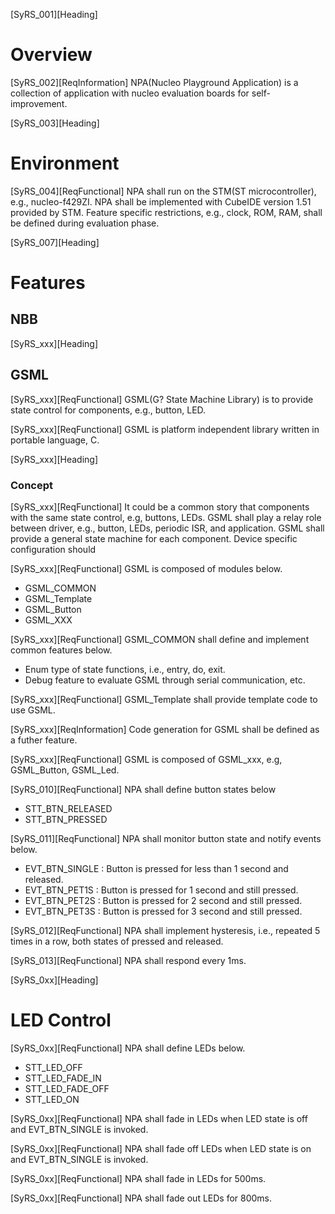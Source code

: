 [SyRS_001][Heading]
# Overview

[SyRS_002][ReqInformation]
NPA(Nucleo Playground Application) is a collection of application with nucleo evaluation boards for self-improvement.

[SyRS_003][Heading]
# Environment

[SyRS_004][ReqFunctional]
NPA shall run on the STM(ST microcontroller), e.g., nucleo-f429ZI.
NPA shall be implemented with CubeIDE version 1.51 provided by STM.
Feature specific restrictions, e.g., clock, ROM, RAM, shall be defined during evaluation phase.

[SyRS_007][Heading]
# Features
## NBB

[SyRS_xxx][Heading]
## GSML

[SyRS_xxx][ReqFunctional]
GSML(G? State Machine Library) is to provide state control for components, e.g., button, LED.

[SyRS_xxx][ReqFunctional]
GSML is platform independent library written in portable language, C.

[SyRS_xxx][Heading]
### Concept

[SyRS_xxx][ReqFunctional]
It could be a common story that components with the same state control, e.g, buttons, LEDs.
GSML shall play a relay role between driver, e.g., button, LEDs, periodic ISR, and application.
GSML shall provide a general state machine for each component.
Device specific configuration should 

[SyRS_xxx][ReqFunctional]
GSML is composed of modules below.
- GSML_COMMON
- GSML_Template
- GSML_Button
- GSML_XXX

[SyRS_xxx][ReqFunctional]
GSML_COMMON shall define and implement common features below.
- Enum type of state functions, i.e., entry, do, exit.
- Debug feature to evaluate GSML through serial communication, etc.

[SyRS_xxx][ReqFunctional]
GSML_Template shall provide template code to use GSML.

[SyRS_xxx][ReqInformation]
Code generation for GSML shall be defined as a futher feature.

[SyRS_xxx][ReqFunctional]
GSML is composed of GSML_xxx, e.g, GSML_Button, GSML_Led.



[SyRS_010][ReqFunctional]
NPA shall define button states below
- STT_BTN_RELEASED
- STT_BTN_PRESSED

[SyRS_011][ReqFunctional]
NPA shall monitor button state and notify events below.
- EVT_BTN_SINGLE : Button is pressed for less than 1 second and released.
- EVT_BTN_PET1S : Button is pressed for 1 second and still pressed.
- EVT_BTN_PET2S : Button is pressed for 2 second and still pressed.
- EVT_BTN_PET3S : Button is pressed for 3 second and still pressed.

[SyRS_012][ReqFunctional]
NPA shall implement hysteresis, i.e., repeated 5 times in a row, both states of pressed and released.

[SyRS_013][ReqFunctional]
NPA shall respond every 1ms.

[SyRS_0xx][Heading]
# LED Control

[SyRS_0xx][ReqFunctional]
NPA shall define LEDs below.
- STT_LED_OFF
- STT_LED_FADE_IN
- STT_LED_FADE_OFF
- STT_LED_ON

[SyRS_0xx][ReqFunctional]
NPA shall fade in LEDs when LED state is off and EVT_BTN_SINGLE is invoked.

[SyRS_0xx][ReqFunctional]
NPA shall fade off LEDs when LED state is on and EVT_BTN_SINGLE is invoked.

[SyRS_0xx][ReqFunctional]
NPA shall fade in LEDs for 500ms.

[SyRS_0xx][ReqFunctional]
NPA shall fade out LEDs for 800ms.




